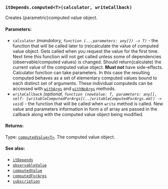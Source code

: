 ### `itDepends.computed<T>(calculator, writeCallback)`

Creates (parametric)computed value object.

#### Parameters:
* `calculator` *(mandatory, `function (...parameters: any[]) -> T)`* - the function that will be called later to (re)calculate the value of computed value object. Gets called when you request the value for the first time. Next time this function will not get called unless some of dependencies (observable/computed values) is changed. Should return(calculate) the current value of the computed value object. **Must not** have side-effects. Calculator function can take parameters. In this case the resulting computed behaves as a set of elementary computed values bound to each distinct set of arguments. These individual computeds can be accessed with [`withArgs`](../computedValue/withArgs.md) and [`withNoArgs`](../computedValue/withNoArgs.md) methods.
* `writeCallback` *(optional, `function (newValue: T, parameters: any[], self: [writableComputedForArgs](../writableComputedForArgs.md)) -> void`)* - the function that will be called when `write` method is called. New value and parameters information in form a of array are passed in the callback along with the computed value object being modified.

#### Returns:
Type: [`computedValue<T>`](../computedValue.md).
The computed value object.

#### See also:
* [`itDepends`](../itDepends.md)
* [`observableValue`](../observableValue.md)
* [`computedValue`](../computedValue.md)
* [`computedForArgs`](../computedForArgs.md)
* [`subscription`](../subscription.md)